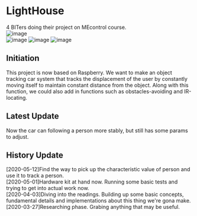 # LightHouse
4 BITers doing their project on MEcontrol course.  
![image](https://img.shields.io/badge/group_leader-GYA-orange.svg)  
![image](https://img.shields.io/badge/member-LSF-blue.svg)
![image](https://img.shields.io/badge/member-LQY-blue.svg)
![image](https://img.shields.io/badge/member-HCR-blue.svg)  

## Initiation
This project is now based on Raspberry. We want to make an object tracking car system that tracks the displacement of the user by constantly moving itself to maintain constant distance from the object. Along with this function, we could also add in functions such as obstacles-avoiding and IR-locating.

## Latest Update
Now the car can following a person more stably, but still has some params to adjust.  

## History Update
[2020-05-12]Find the way to pick up the characteristic value of person and use it to track a person.  
[2020-05-01]Hardware kit at hand now. Running some basic tests and trying to get into actual work now.  
[2020-04-03]Diving into the readings. Building up some basic concepts, fundamental details and implementations about this thing we're gona make.  
[2020-03-27]Researching phase. Grabing anything that may be useful.  
